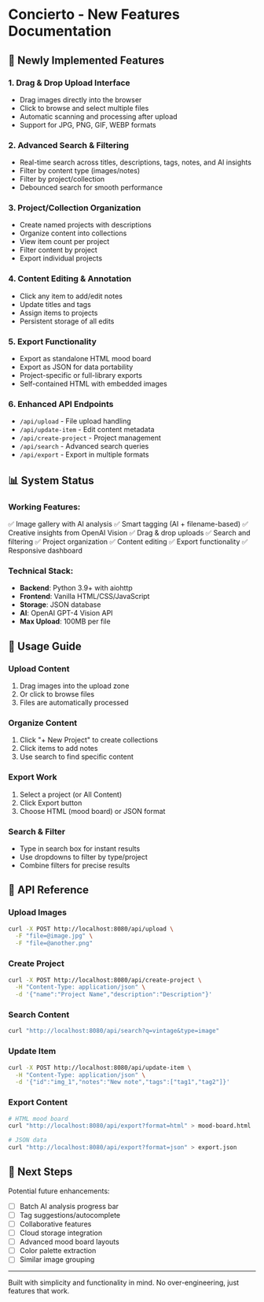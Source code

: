 # Concierto - New Features Documentation

## 🎉 Newly Implemented Features

### 1. **Drag & Drop Upload Interface** 
- Drag images directly into the browser
- Click to browse and select multiple files
- Automatic scanning and processing after upload
- Support for JPG, PNG, GIF, WEBP formats

### 2. **Advanced Search & Filtering**
- Real-time search across titles, descriptions, tags, notes, and AI insights
- Filter by content type (images/notes)
- Filter by project/collection
- Debounced search for smooth performance

### 3. **Project/Collection Organization**
- Create named projects with descriptions
- Organize content into collections
- View item count per project
- Filter content by project
- Export individual projects

### 4. **Content Editing & Annotation**
- Click any item to add/edit notes
- Update titles and tags
- Assign items to projects
- Persistent storage of all edits

### 5. **Export Functionality**
- Export as standalone HTML mood board
- Export as JSON for data portability
- Project-specific or full-library exports
- Self-contained HTML with embedded images

### 6. **Enhanced API Endpoints**
- `/api/upload` - File upload handling
- `/api/update-item` - Edit content metadata
- `/api/create-project` - Project management
- `/api/search` - Advanced search queries
- `/api/export` - Export in multiple formats

## 📊 System Status

### Working Features:
✅ Image gallery with AI analysis
✅ Smart tagging (AI + filename-based)
✅ Creative insights from OpenAI Vision
✅ Drag & drop uploads
✅ Search and filtering
✅ Project organization
✅ Content editing
✅ Export functionality
✅ Responsive dashboard

### Technical Stack:
- **Backend**: Python 3.9+ with aiohttp
- **Frontend**: Vanilla HTML/CSS/JavaScript
- **Storage**: JSON database
- **AI**: OpenAI GPT-4 Vision API
- **Max Upload**: 100MB per file

## 🚀 Usage Guide

### Upload Content
1. Drag images into the upload zone
2. Or click to browse files
3. Files are automatically processed

### Organize Content
1. Click "+ New Project" to create collections
2. Click items to add notes
3. Use search to find specific content

### Export Work
1. Select a project (or All Content)
2. Click Export button
3. Choose HTML (mood board) or JSON format

### Search & Filter
- Type in search box for instant results
- Use dropdowns to filter by type/project
- Combine filters for precise results

## 🔧 API Reference

### Upload Images
```bash
curl -X POST http://localhost:8080/api/upload \
  -F "file=@image.jpg" \
  -F "file=@another.png"
```

### Create Project
```bash
curl -X POST http://localhost:8080/api/create-project \
  -H "Content-Type: application/json" \
  -d '{"name":"Project Name","description":"Description"}'
```

### Search Content
```bash
curl "http://localhost:8080/api/search?q=vintage&type=image"
```

### Update Item
```bash
curl -X POST http://localhost:8080/api/update-item \
  -H "Content-Type: application/json" \
  -d '{"id":"img_1","notes":"New note","tags":["tag1","tag2"]}'
```

### Export Content
```bash
# HTML mood board
curl "http://localhost:8080/api/export?format=html" > mood-board.html

# JSON data
curl "http://localhost:8080/api/export?format=json" > export.json
```

## 🎨 Next Steps

Potential future enhancements:
- [ ] Batch AI analysis progress bar
- [ ] Tag suggestions/autocomplete
- [ ] Collaborative features
- [ ] Cloud storage integration
- [ ] Advanced mood board layouts
- [ ] Color palette extraction
- [ ] Similar image grouping

---

Built with simplicity and functionality in mind. No over-engineering, just features that work.